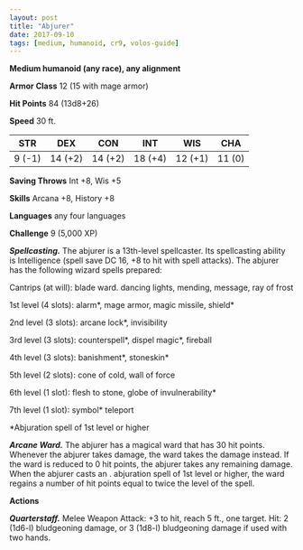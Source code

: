 ```yaml
---
layout: post
title: "Abjurer"
date: 2017-09-10
tags: [medium, humanoid, cr9, volos-guide]
---
```


**Medium humanoid (any race), any alignment**

**Armor Class** 12 (15 with mage armor)

**Hit Points** 84 (13d8+26)

**Speed** 30 ft.

|   STR   |   DEX   |   CON   |   INT   |   WIS   |   CHA   |
|:-----:|:-----:|:-----:|:-----:|:-----:|:-----:|
| 9 (-1) | 14 (+2) | 14 (+2) | 18 (+4) | 12 (+1) | 11 (0) |

**Saving Throws** Int +8, Wis +5

**Skills** Arcana +8, History +8

**Languages** any four languages

**Challenge** 9 (5,000 XP)

***Spellcasting.*** The abjurer is a 13th-level spellcaster. Its spellcasting ability is Intelligence (spell save DC 16, +8 to hit with spell attacks). The abjurer has the following wizard spells prepared:

Cantrips (at will): blade ward. dancing lights, mending, message, ray of frost

1st level (4 slots): alarm*, mage armor, magic missile, shield*

2nd level (3 slots): arcane lock*, invisibility

3rd level (3 slots): counterspell*, dispel magic*, fireball

4th level (3 slots): banishment*, stoneskin*

5th level (2 slots): cone of cold, wall of force

6th level (1 slot): flesh to stone, globe of invulnerability*

7th level (1 slot): symbol* teleport

*Abjuration spell of 1st level or higher

***Arcane Ward.*** The abjurer has a magical ward that has 30 hit points. Whenever the abjurer takes damage, the ward takes the damage instead. If the ward is reduced to 0 hit points, the abjurer takes any remaining damage. When the abjurer casts an . abjuration spell of 1st level or higher, the ward regains a number of hit points equal to twice the level of the spell.

**Actions**

***Quarterstaff.*** Melee Weapon Attack: +3 to hit, reach 5 ft., one target. Hit: 2 (1d6-l) bludgeoning damage, or 3 (1d8-l) bludgeoning damage if used with two hands.

